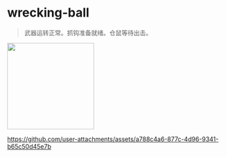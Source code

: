 # wrecking-ball
> 武器运转正常。抓钩准备就绪。仓鼠等待出击。

<img src="https://static.wikia.nocookie.net/overwatch_gamepedia/images/9/9b/Wrecking_Ball.png/revision/latest/scale-to-width-down/1000?cb=20180712204158" height="200" />


https://github.com/user-attachments/assets/a788c4a6-877c-4d96-9341-b65c50d45e7b

